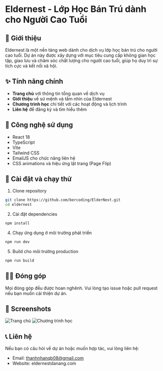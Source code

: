 # Eldernest - Lớp Học Bán Trú dành cho Người Cao Tuổi


## 📝 Giới thiệu

Eldernest là một nền tảng web dành cho dịch vụ lớp học bán trú cho người cao tuổi. Dự án này được xây dựng với mục tiêu cung cấp không gian học tập, giao lưu và chăm sóc chất lượng cho người cao tuổi, giúp họ duy trì sự tích cực và kết nối xã hội.

## ✨ Tính năng chính

- **Trang chủ** với thông tin tổng quan về dịch vụ
- **Giới thiệu** về sứ mệnh và tầm nhìn của Eldernest
- **Chương trình học** chi tiết với các hoạt động và lịch trình
- **Liên hệ** để đăng ký và tìm hiểu thêm

## 🔧 Công nghệ sử dụng

- React 18
- TypeScript
- Vite
- Tailwind CSS
- EmailJS cho chức năng liên hệ
- CSS animations và hiệu ứng lật trang (Page Flip)

## 🚀 Cài đặt và chạy thử

1. Clone repository
```bash
git clone https://github.com/bercoding/ElderNest.git
cd eldernest
```

2. Cài đặt dependencies
```bash
npm install
```
4. Chạy ứng dụng ở môi trường phát triển
```bash
npm run dev
```

5. Build cho môi trường production
```bash
npm run build
```

## 👨‍💻 Đóng góp

Mọi đóng góp đều được hoan nghênh. Vui lòng tạo issue hoặc pull request nếu bạn muốn cải thiện dự án.

## 📸 Screenshots

![Trang chủ](screenshots/home.png)
![Chương trình học](screenshots/programs.png)

## 📞 Liên hệ

Nếu bạn có câu hỏi về dự án hoặc muốn hợp tác, vui lòng liên hệ:
- Email: thanhnhanqb08@gmail.com
- Website: eldernestdanang.com
